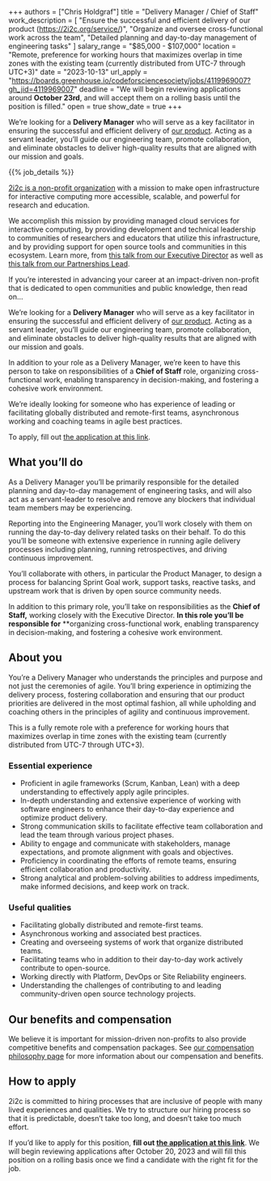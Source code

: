 +++
authors =  ["Chris Holdgraf"]
title = "Delivery Manager / Chief of Staff"
work_description = [
  "Ensure the successful and efficient delivery of our product (https://2i2c.org/service/)",
  "Organize and oversee cross-functional work across the team",
  "Detailed planning and day-to-day management of engineering tasks"
]
salary_range = "$85,000 - $107,000"
location = "Remote, preference for working hours that maximizes overlap in time zones with the existing team (currently distributed from UTC-7 through UTC+3)"
date = "2023-10-13"
url_apply = "https://boards.greenhouse.io/codeforsciencesociety/jobs/4119969007?gh_jid=4119969007"
deadline = "We will begin reviewing applications around **October 23rd**, and will accept them on a rolling basis until the position is filled."
open = true
show_date = true
+++

We’re looking for a **Delivery Manager** who will serve as a key facilitator in ensuring the successful and efficient delivery of [our product](https://2i2c.org/service/). Acting as a servant leader, you’ll guide our engineering team, promote collaboration, and eliminate obstacles to deliver high-quality results that are aligned with our mission and goals.

<!-- Defined in layouts/shortcodes/job_details.html -->
{{% job_details %}}

[2i2c is a non-profit organization](https://2i2c.org/about/) with a mission to make open infrastructure for interactive computing more accessible, scalable, and powerful for research and education.

We accomplish this mission by providing managed cloud services for interactive computing, by providing development and technical leadership to communities of researchers and educators that utilize this infrastructure, and by providing support for open source tools and communities in this ecosystem.
Learn more, from [this talk from our Executive Director](https://www.youtube.com/watch?v=coKoUoUzLPk) as well as [this talk from our Partnerships Lead](https://www.youtube.com/watch?v=SHUSoXgRAho).

If you’re interested in advancing your career at an impact-driven non-profit that is dedicated to open communities and public knowledge, then read on…

We’re looking for a **Delivery Manager** who will serve as a key facilitator in ensuring the successful and efficient delivery of [our product](https://2i2c.org/service/).
Acting as a servant leader, you’ll guide our engineering team, promote collaboration, and eliminate obstacles to deliver high-quality results that are aligned with our mission and goals.

In addition to your role as a Delivery Manager, we’re keen to have this person to take on responsibilities of a **Chief of Staff** role, organizing cross-functional work, enabling transparency in decision-making, and fostering a cohesive work environment.

We’re ideally looking for someone who has experience of leading or facilitating globally distributed and remote-first teams, asynchronous working and coaching teams in agile best practices.

To apply, fill out [the application at this link](https://airtable.com/appsLf5t2EY8Awrd3/shrPRZvYF9HhVNAoj).

## What you’ll do

As a Delivery Manager you’ll be primarily responsible for the detailed planning and day-to-day management of engineering tasks, and will also act as a servant-leader to resolve and remove any blockers that individual team members may be experiencing.

Reporting into the Engineering Manager, you’ll work closely with them on running the day-to-day delivery related tasks on their behalf. To do this you’ll be someone with extensive experience in running agile delivery processes including planning, running retrospectives, and driving continuous improvement. 

You’ll collaborate with others, in particular the Product Manager, to design a process for balancing Sprint Goal work, support tasks, reactive tasks, and upstream work that is driven by open source community needs.

In addition to this primary role, you’ll take on responsibilities as the **Chief of Staff,** working closely with the Executive Director. **In this role you’ll be responsible for** **organizing cross-functional work, enabling transparency in decision-making, and fostering a cohesive work environment.


## About you

You’re a Delivery Manager who understands the principles and purpose and not just the ceremonies of agile. You’ll bring experience in optimizing the delivery process, fostering collaboration and ensuring that our product priorities are delivered in the most optimal fashion, all while upholding and coaching others in the principles of agility and continuous improvement.

This is a fully remote role with a preference for working hours that maximizes overlap in time zones with the existing team (currently distributed from UTC-7 through UTC+3).


### Essential experience

* Proficient in agile frameworks (Scrum, Kanban, Lean) with a deep understanding to effectively apply agile principles.
* In-depth understanding and extensive experience of working with software engineers to enhance their day-to-day experience and optimize product delivery.
* Strong communication skills to facilitate effective team collaboration and lead the team through various project phases.
* Ability to engage and communicate with stakeholders, manage expectations, and promote alignment with goals and objectives.
* Proficiency in coordinating the efforts of remote teams, ensuring efficient collaboration and productivity.
* Strong analytical and problem-solving abilities to address impediments, make informed decisions, and keep work on track.


### Useful qualities

* Facilitating globally distributed and remote-first teams.
* Asynchronous working and associated best practices.
* Creating and overseeing systems of work that organize distributed teams.
* Facilitating teams who in addition to their day-to-day work actively contribute to open-source.
* Working directly with Platform, DevOps or Site Reliability engineers.
* Understanding the challenges of contributing to and leading community-driven open source technology projects.

## Our benefits and compensation

We believe it is important for mission-driven non-profits to also provide competitive benefits and compensation packages.
See [our compensation philosophy page](https://2i2c.org/jobs/#our-compensation-philosophy) for more information about our compensation and benefits.

## How to apply

2i2c is committed to hiring processes that are inclusive of people with many lived experiences and qualities.
We try to structure our hiring process so that it is predictable, doesn’t take too long, and doesn’t take too much effort.

If you’d like to apply for this position, **fill out [the application at this link](https://boards.greenhouse.io/codeforsciencesociety/jobs/4119969007?gh_jid=4119969007)**.
We will begin reviewing applications after October 20, 2023 and will fill this position on a rolling basis once we find a candidate with the right fit for the job.
